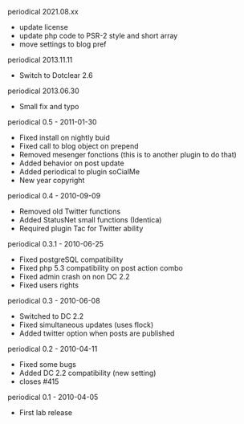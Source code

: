 periodical 2021.08.xx
 * update license
 * update php code to PSR-2 style and short array
 * move settings to blog pref

periodical 2013.11.11
 * Switch to Dotclear 2.6

periodical 2013.06.30
 * Small fix and typo

periodical 0.5 - 2011-01-30
 * Fixed install on nightly buid
 * Fixed call to blog object on prepend
 * Removed mesenger fonctions (this is to another plugin to do that)
 * Added behavior on post update
 * Added periodical to plugin soCialMe
 * New year copyright

periodical 0.4 - 2010-09-09
 * Removed old Twitter functions
 * Added StatusNet small functions (Identica)
 * Required plugin Tac for Twitter ability

periodical 0.3.1 - 2010-06-25
 * Fixed postgreSQL compatibility
 * Fixed php 5.3 compatibility on post action combo
 * Fixed admin crash on non DC 2.2
 * Fixed users rights

periodical 0.3 - 2010-06-08
 * Switched to DC 2.2
 * Fixed simultaneous updates (uses flock)
 * Added twitter option when posts are published

periodical 0.2 - 2010-04-11
 * Fixed some bugs 
 * Added DC 2.2 compatibility (new setting)
 * closes #415

periodical 0.1 - 2010-04-05
 * First lab release